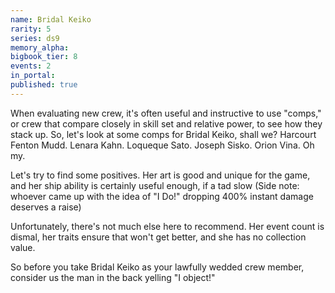```yaml
---
name: Bridal Keiko
rarity: 5
series: ds9
memory_alpha:
bigbook_tier: 8
events: 2
in_portal:
published: true
---
```


When evaluating new crew, it's often useful and instructive to use "comps," or crew that compare closely in skill set and relative power, to see how they stack up. So, let's look at some comps for Bridal Keiko, shall we? Harcourt Fenton Mudd. Lenara Kahn. Loqueque Sato. Joseph Sisko. Orion Vina. Oh my.

Let's try to find some positives. Her art is good and unique for the game, and her ship ability is certainly useful enough, if a tad slow (Side note: whoever came up with the idea of "I Do!" dropping 400% instant damage deserves a raise) 

Unfortunately, there's not much else here to recommend. Her event count is dismal, her traits ensure that won't get better, and she has no collection value.

So before you take Bridal Keiko as your lawfully wedded crew member, consider us the man in the back yelling "I object!"
